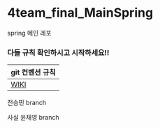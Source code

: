 
# 4team_final_MainSpring
spring 메인 레포

 
### 다들 규칙 확인하시고 시작하세요!!

| git 컨벤션 규칙 |
|----------------|
|[WIKI](https://github.com/team4-order/team4-main/wiki/%EC%BB%A8%EB%B2%A4%EC%85%98-%EA%B7%9C%EC%B9%99)|





전승민 branch




사실 윤채영 branch


 
